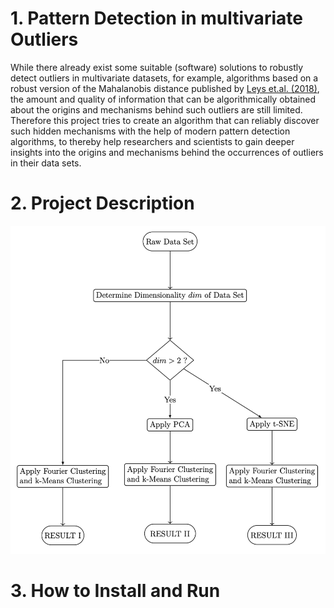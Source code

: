 # 1. Pattern Detection in multivariate Outliers
While there already exist some suitable (software) solutions to robustly detect
outliers in multivariate datasets, for example, algorithms based on a robust version of the
Mahalanobis distance published by  [Leys et.al. (2018)](https://www.sciencedirect.com/science/article/abs/pii/S0022103117302123), the amount and quality of
information that can be algorithmically obtained about the origins and mechanisms behind
such outliers are still limited. Therefore this project tries to create an algorithm that can reliably
discover such hidden mechanisms with the help of modern pattern detection algorithms, to thereby help researchers and scientists to gain deeper insights into the origins and
mechanisms behind the occurrences of outliers in their data sets. 

# 2. Project Description

![Alt text](documentation/structural_overview.png?raw=true "Title")

# 3. How to Install and Run
